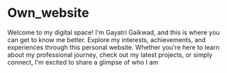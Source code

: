 # Own_website
Welcome to my digital space! I'm Gayatri Gaikwad, and this is where you can get to know me better. Explore my interests, achievements, and experiences through this personal website. Whether you're here to learn about my professional journey, check out my latest projects, or simply connect, I'm excited to share a glimpse of who I am
